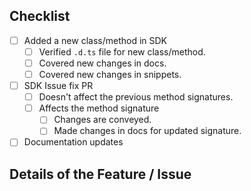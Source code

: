 ## Checklist

-   [ ] Added a new class/method in SDK
    -   [ ] Verified `.d.ts` file for new class/method.
    -   [ ] Covered new changes in docs.
    -   [ ] Covered new changes in snippets.
-   [ ] SDK Issue fix PR
    -   [ ] Doesn't affect the previous method signatures.
    -   [ ] Affects the method signature
        - [ ] Changes are conveyed.
        - [ ] Made changes in docs for updated signature.
-   [ ] Documentation updates

## Details of the Feature / Issue

<!-- Enter Overview of the feature / issue ticket -->
